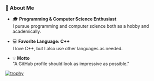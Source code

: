 ### 🌟 About Me  
- 🎓 **Programming & Computer Science Enthusiast**  
  I pursue programming and computer science both as a hobby and academically.  

- 💻 **Favorite Language: C++**  
  I love C++, but I also use other languages as needed.

- 💡 **Motto**  
  "A GitHub profile should look as impressive as possible."

  
[![trophy](https://github-profile-trophy.vercel.app/?username=leaf2326&theme=tokyonight&column=8)](https://github.com/ryo-ma/github-profile-trophy)
<!-- 
<p align="left"> 
  <img alt="Top Langs" height="150px" src="https://github-readme-stats.vercel.app/api/top-langs/?username=leaf2326&layout=compact&count_private=true&show_icons=true&theme=tokyonight" />
  <img alt="github stats" height="150px" src="https://github-readme-stats.vercel.app/api?username=leaf2326&count_private=true&show_icons=true&show_icons=true&theme=tokyonight" />
</p>
-->

